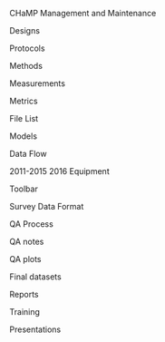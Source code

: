 CHaMP Management and Maintenance

Designs

Protocols

Methods

Measurements

Metrics

File List

Models

Data Flow

2011-2015
2016
Equipment

Toolbar

Survey Data Format

QA Process

QA notes

QA plots

Final datasets

Reports

Training

Presentations
